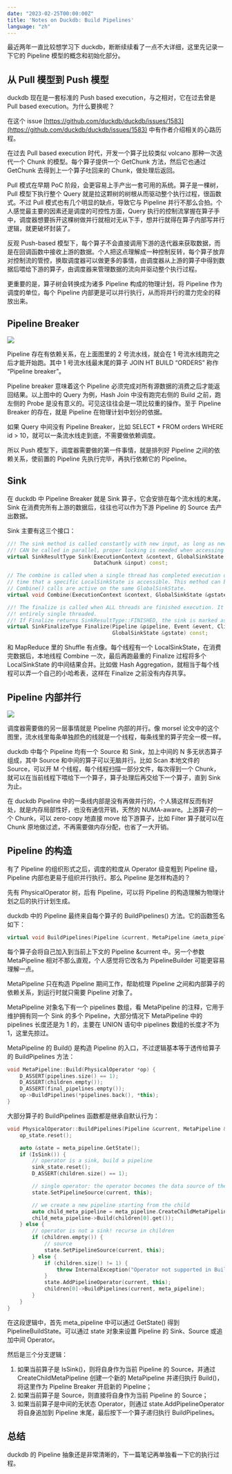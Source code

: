 ```yaml
---
date: "2023-02-25T00:00:00Z"
title: 'Notes on Duckdb: Build Pipelines'
language: "zh"
---
```


最近两年一直比较想学习下 duckdb，断断续续看了一点不大详细，这里先记录一下它的 Pipeline 模型的概念和初始化部分。

## 从 Pull 模型到 Push 模型

duckdb 现在是一套标准的 Push based execution，与之相对，它在过去曾是 Pull based execution。为什么要换呢？

在这个 issue [https://github.com/duckdb/duckdb/issues/1583](https://github.com/duckdb/duckdb/issues/1583) 中有作者介绍相关的心路历程。

在过去 Pull based execution 时代，开发一个算子比较类似 volcano 那种一次迭代一个 Chunk 的模型。每个算子提供一个 GetChunk 方法，然后它也通过 GetChunk 去得到上一个算子吐回来的 Chunk，做处理后返回。

Pull 模式在早期 PoC 阶段，会更容易上手产出一套可用的系统。算子是一棵树，Pull 模型下执行整个 Query 就是拉这颗树的树根从而驱动整个执行过程，很函数式。不过 Pull 模式也有几个明显的缺点，导致它与 Pipeline 并行不那么合拍。个人感觉最主要的因素还是调度的可控性方面，Query 执行的控制流掌握在算子手中，调度器想要拆开这棵树做并行就相对无从下手，想并行就得在算子内部写并行逻辑，就更破坏封装了。

反观 Push-based 模型下，每个算子不会直接调用下游的迭代器来获取数据，而是在回调函数中接收上游的数据。个人把这点理解成一种控制反转，每个算子放弃对控制流的管控，换取调度器可以做更多的事情，由调度器从上游的算子中得到数据后喂给下游的算子，由调度器来管理数据的流向并驱动整个执行过程。

更重要的是，算子树会转换成为诸多 Pipeline 构成的物理计划，将 Pipeline 作为调度的单位，每个 Pipeline 内部更是可以并行执行，从而将并行的潜力完全的释放出来。

## Pipeline Breaker

![](/images/2023-02-25-duckdb-build-pipeline/Screen_Shot_2023-02-20_at_22.20.12.png)

Pipeline 存在有依赖关系，在上面图里的 2 号流水线，就会在 1 号流水线跑完之后才能开始跑。其中 1 号流水线最末尾的算子 JOIN HT BUILD “ORDERS” 称作 “Pipeline breaker”。

Pipeline breaker 意味着这个 Pipeline 必须完成对所有源数据的消费之后才能返回结果。以上图中的 Query 为例，Hash Join 中没有跑完右侧的 Build 之前，跑左侧的 Probe 是没有意义的。可见这往往会是一项比较重的操作。至于 Pipeline Breaker 的存在，就是 Pipeline 在物理计划中划分的依据。

如果 Query 中间没有 Pipeline Breaker，比如 SELECT * FROM orders WHERE id > 10，就可以一条流水线走到底，不需要做依赖调度。

所以 Push 模型下，调度器需要做的第一件事情，就是排列好 Pipeline 之间的依赖关系，使前置的 Pipeline 先执行完毕，再执行依赖它的 Pipeline。

## Sink

在 duckdb 中 Pipeline Breaker 就是 Sink 算子，它会安排在每个流水线的末尾，Sink 在消费完所有上游的数据后，往往也可以作为下游 Pipeline 的 Source 去产出数据。

Sink 主要有这三个接口：

``` c++
//! The sink method is called constantly with new input, as long as new input is available. Note that this method
//! CAN be called in parallel, proper locking is needed when accessing data inside the GlobalSinkState.
virtual SinkResultType Sink(ExecutionContext &context, GlobalSinkState &gstate, LocalSinkState &lstate,
                            DataChunk &input) const;

// The combine is called when a single thread has completed execution of its part of the pipeline, it is the final
// time that a specific LocalSinkState is accessible. This method can be called in parallel while other Sink() or
// Combine() calls are active on the same GlobalSinkState.
virtual void Combine(ExecutionContext &context, GlobalSinkState &gstate, LocalSinkState &lstate) const;

//! The finalize is called when ALL threads are finished execution. It is called only once per pipeline, and is
//! entirely single threaded.
//! If Finalize returns SinkResultType::FINISHED, the sink is marked as finished
virtual SinkFinalizeType Finalize(Pipeline &pipeline, Event &event, ClientContext &context,
                                  GlobalSinkState &gstate) const;
```

和 MapReduce 里的 Shuffle 有点像。每个线程有一个 LocalSinkState，在消费完数据后，本地线程 Combine 一次，最后再跑最重的 Finalize 过程将多个 LocalSinkState 的中间结果合并。比如做 Hash Aggregation，就相当于每个线程可以弄一个自己的小哈希表，这样在 Finalize 之前没有内存共享。

## Pipeline 内部并行

![](/images/2023-02-25-duckdb-build-pipeline/Screen_Shot_2023-02-20_at_22.28.25.png)

调度器需要做的另一层事情就是 Pipeline 内部的并行。像 morsel 论文中的这个图里，流水线里每条单独颜色的线就是一个线程，每条线里的算子完全一模一样。

duckdb 中每个 Pipeline 均有一个 Source 和 Sink，加上中间的 N 多无状态算子组成，其中 Source 和中间的算子可以无脑并行。比如 Scan 本地文件的 Source，可以开 M 个线程，每个线程扫描一部分文件，每次得到一个 Chunk，就可以在当前线程下喂给下一个算子，算子处理后再交给下一个算子，直到 Sink 为止。

在 duckdb Pipeline 中的一条线内部是没有再做并行的，个人猜这样反而有好处，就是内存局部性好，也没有通信开销，天然的 NUMA-aware。上游算子的一个 Chunk，可以 zero-copy 地直接 move 给下游算子，比如 Filter 算子就可以在 Chunk 原地做过滤，不再需要做内存分配，也省了一大开销。

## Pipeline 的构造

有了 Pipeline 的组织形式之后，调度的粒度从 Operator 级变粗到 Pipeline 级，Pipeline 内部也更易于组织并行执行。那么 Pipeline 是怎样构造的？

先有 PhysicalOperator 树，后有 Pipeline，可以将 Pipeline 的构造理解为物理计划之后的执行计划生成。

duckdb 中的 Pipeline 最终来自每个算子的 BuildPipelines() 方法。它的函数签名如下：

``` c++
virtual void BuildPipelines(Pipeline &current, MetaPipeline &meta_pipeline);
```

每个算子会将自己加入到当前上下文的 Pipeline &current 中。另一个参数 MetaPipeline 相对不那么直观，个人感觉将它改名为 PipelineBuilder 可能更容易理解一点。

MetaPipeline 只在构造 Pipeline 期间工作，帮助梳理 Pipeline 之间和内部算子的依赖关系，到运行时就只需要 Pipeline 对象了。

MetaPipeline 对象名下有一个 pipelines 数组，看 MetaPipeline 的注释，它用于维护拥有同一个 Sink 的多个 Pipeline，大部分情况下 MetaPipeline 中的 pipelines 长度还是为 1 的，主要在 UNION 语句中 pipelines 数组的长度才不为 1，这里先掠过。

MetaPipeline 的 Build() 是构造 Pipeline 的入口，不过逻辑基本等于透传给算子的 BuildPipelines 方法：

``` c++
void MetaPipeline::Build(PhysicalOperator *op) {
	D_ASSERT(pipelines.size() == 1);
	D_ASSERT(children.empty());
	D_ASSERT(final_pipelines.empty());
	op->BuildPipelines(*pipelines.back(), *this);
}
```

大部分算子的 BuildPipelines 函数都是继承自默认行为：

``` c++
void PhysicalOperator::BuildPipelines(Pipeline &current, MetaPipeline &meta_pipeline) {
	op_state.reset();

	auto &state = meta_pipeline.GetState();
	if (IsSink()) {
		// operator is a sink, build a pipeline
		sink_state.reset();
		D_ASSERT(children.size() == 1);

		// single operator: the operator becomes the data source of the current pipeline
		state.SetPipelineSource(current, this);

		// we create a new pipeline starting from the child
		auto child_meta_pipeline = meta_pipeline.CreateChildMetaPipeline(current, this);
		child_meta_pipeline->Build(children[0].get());
	} else {
		// operator is not a sink! recurse in children
		if (children.empty()) {
			// source
			state.SetPipelineSource(current, this);
		} else {
			if (children.size() != 1) {
				throw InternalException("Operator not supported in BuildPipelines");
			}
			state.AddPipelineOperator(current, this);
			children[0]->BuildPipelines(current, meta_pipeline);
		}
	}
}
```

在这段逻辑中，首先 meta_pipeline 中可以通过 GetState() 得到 PipelineBuildState。可以通过 state 对象来设置 Pipeline 的 Sink、Source 或追加中间 Operator。

然后是三个分支逻辑：

1. 如果当前算子是 IsSink()，则将自身作为当前 Pipeline 的 Source，并通过 CreateChildMetaPipeline 创建一个新的 MetaPipeline 并递归执行 Build()，将这里作为 Pipeline Breaker 开启新的 Pipeline；
1. 如果当前算子是 Source，则直接将自身作为当前 Pipeline 的 Source；
1. 如果当前算子是中间的无状态 Operator，则通过 state.AddPipelineOperator 将自身追加到 Pipeline 末尾，最后按下一个算子递归执行 BuildPipelines。

## 总结

duckdb 的 Pipeline 抽象还是非常清晰的，下一篇笔记再单独看一下它的执行过程。
